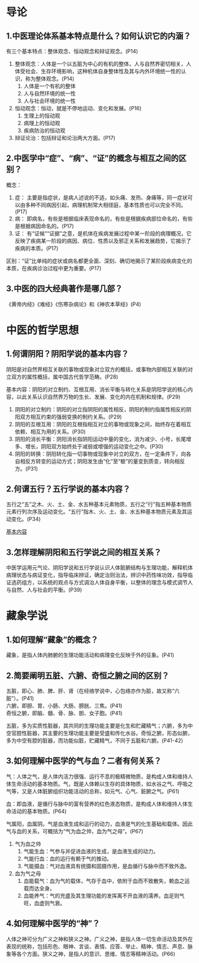 # 导论
## 1.中医理论体系基本特点是什么？如何认识它的内涵？
有三个基本特点：整体观念、恒动观念和辩证观念。(P14)
1. 整体观念：人体是一个以五脏为中心的有机的整体，人与自然界密切相关，人体受社会、生存环境影响，这种机体自身整体性及其与内外环境统一性的认识，称为整体观念。(P14)
    1. 人体是一个有机的整体
    2. 人与自然环境的统一性
    3. 人与社会环境的统一性
2. 恒动观念：恒动，就是不停地运动、变化和发展。(P16)
    1. 生理上的恒动观
    2. 病理上的恒动观
    3. 疾病防治的恒动观
3. 辩证论治：包括辩证和论治两大方面。(P17)
## 2.中医学中“症”、“病”、“证”的概念与相互之间的区别？
概念：
1. 症： 主要是指症状，是病人述说的不适，如头痛、发热、身痛等，同一症状可以由多种不同病因引起，病理机制常大相径庭，基本性质也可以完全不同。(P17)
2. 病： 即病名，有些是根据临床表现命名的，有些是根据疾病部位命名的，有些是根据病因命名的。(P17)
3. 证： 有“证候”“证据”之意，是机体在疾病发展过程中某一阶段的病理概况，它反映了疾病某一阶段的病因、病位、性质以及邪正关系和发展趋势，它揭示了疾病的本质。(P17)

区别：“证”比单纯的症状或病名都更全面、深刻、确切地揭示了某阶段疾病变化的本质，在疾病诊治过程中更为重要。(P17)
## 3.中医的四大经典著作是哪几部？
《黄帝内经》《难经》《伤寒杂病论》和《神农本草经》(P4)
# 中医的哲学思想
## 1.何谓阴阳？阴阳学说的基本内容？
阴阳是对自然界相互关联的事物或现象对立双方的概括，或事物内部相互关联的对立双方的属性概括，属中国古代哲学范畴。(P28)

基本内容：阴阳的对立制约、互根互用、消长平衡与转化关系是阴阳学说的核心内容，以此关系认识自然界万物的生长、发展、变化的内在机制和规律。(P29)
1. 阴阳的对立制约：阴阳的对立指阴阳的属性相反，阴阳的制约指属性相反的阴阳双方相互约束的强弱变换的制约关系。(P29)
2. 阴阳的互根互用：阴阳的互根指相互对立的事物或现象之间，始终存在着相互依赖、相互为用的关系。(P30)
3. 阴阳的消长平衡：阴阳消长指阴阳运动中量的变化，消为减少、小号，长尾增多、增长，阴阳双方始终处于减弱或增强的运动变化之中。(P30)
4. 阴阳的转换：阴阳转化指一切事物或现象中对立的双方，在一定条件下，向各自相反方转变的运动方式；阴阳发生由“化”至“极”的量变到质变，转向相反方。(P31)
## 2.何谓五行？五行学说的基本内容？
五行之“五”之木、火、土、金、水五种基本元素物质，五行之“行”指五种基本物质元素行列次序及运动变化。“五行”指木、火、土、金、水五种基本物质元素及其运动变化。(P34)

[基本内容](五行.md)
## 3.怎样理解阴阳和五行学说之间的相互关系？
中医学运用元气论、阴阳学说和五行学说认识人体脏腑结构与生理功能，解释机体病理状态与病证变化，指导临床辨证，确定治则治法，辨识中药性味功效，指导临证选药组方，以系统的观点与方式调治人体自身平衡，以整体的理念与模式调节人与自然、人与社会的平衡。(P39)

# 藏象学说
## 1.如何理解“藏象”的概念？
藏象，是指人体内肺腑的生理功能活动和病理变化反映于外的征象。(P41)
## 2.简要阐明五脏、六腑、奇恒之腑之间的区别？
五脏，即心、肺、脾、肝、肾（在经络学说中，心包络亦作为脏，故又称“六脏”）。(P41)  
六腑，即胆、胃、小肠、大肠、膀胱、三焦。(P41)  
奇恒之腑，即脑、髓、骨、脉、胆、女子胞。(P41)

五脏，多为实质性脏器，其共同的生理功能主要是化生和贮藏精气；六腑，多为中空官腔性脏器，其主要的生理功能主要是受盛和传化水谷。奇恒之腑，形态似腑，多为中空有腔的脏器，而功能似脏，贮藏精气，不同于五脏和六腑。(P41-42)
## 3.如何理解中医学的气与血？二者有何关系？
气：人体之气，是人体内活力很强、运行不息的极精微物质，是构成人体和维持人体生命活动的基本物质。气，既是人体赖以生存的具体物质，如水谷之气、呼吸之气等，又是人体脏腑组织功能活动的总称，如元气、心气、脏腑之气。(P61)

血：即血液，是循行与脉中的富有营养的红色液态物质，是构成人体和维持人体生命活动的基本物质。(P64)

气属阳，血属阴。气是血液生成和运行的动力，血液是气的化生基础和载体。因此气与血的关系，可概括为“气为血之帅，血为气之母”。(P67)  
1. 气为血之帅
    1. 气能生血：气参与并促进血液的生成，是血液生成的动力。
    2. 气能行血：血的运行有赖于气的推动。
    3. 气能摄血：气对血液具有统摄和固摄作用，是血循行与脉中而不致外逸。
2. 血为气之母
    1. 血能载气：血为气的载体，气存于血中，依附于血而不致散失，赖血之运载而达全身。
    2. 血能养气：气的充盛及其生理功能的发挥离不开血液的濡养。血足则气旺，血虚则气衰。
## 4.如何理解中医学的“神”？
人体之神可分为广义之神和狭义之神。广义之神，是指人体一切生命活动及其外在表现的统称，包括形色、眼神、言谈、表情、应答、举止、精神、情志、声息、脉象等各个方面。狭义之神，是指人的意识、思维、情志等精神活动。(P66)
